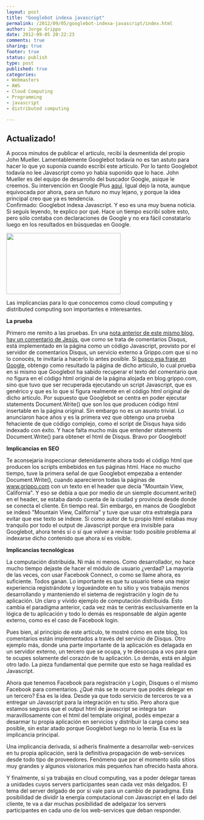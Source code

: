 ```yaml
--- 
layout: post
title: "Googlebot indexa javascript"
permalink: /2012/09/05/googlebot-indexa-javascript/index.html
author: Jorge Grippo
date: 2012-09-05 20:22:23
comments: true
sharing: true
footer: true
status: publish
type: post
published: true
categories: 
- Webmasters
- AWS
- Cloud Computing
- Programming
- javascript
- distributed computing

---
```

<!-- 415 -->
<div class="alert alert-error"><h2>Actualizado!</h2>
A pocos minutos de publicar el articulo, recibí la desmentida del propio John Mueller. Lamentablemente Googlebot todavía no es tan astuto para hacer lo que yo suponía cuando escribí este artículo. Por lo tanto Googlebot todavía no lee Javascript como yo habia suponido que lo hace. John Mueller es del equipo de desarrollo del buscador Google, asique le creemos. Su intervención en Google Plus <a href="https://plus.google.com/u/0/109831709291698272573/posts/BfdCWeK55k5" target=_blank>aquí</a>. Igual dejo la nota, aunque equivocada por ahora, para un futuro no muy lejano, y porque la idea principal creo que ya es tendencia.
</div>
Confirmado: Googlebot indexa Javascript. Y eso es una muy buena noticia. Si seguís leyendo, te explico por qué. Hace un tiempo escribí sobre esto, pero sólo contaba con declaraciones de Google y no era fácil constatarlo luego en los resultados en búsquedas en Google.<!--more-->

<a href="http://blog.grippo.com/wp-content/uploads/2012/09/google-indexa-javascript.png"><img class="aligncenter size-medium wp-image-416" title="google-indexa-javascript" src="http://blog.grippo.com/wp-content/uploads/2012/09/google-indexa-javascript-300x160.png" alt="" width="300" height="160" /></a>

Las implicancias para lo que conocemos como cloud computing y distributed computing son importantes e interesantes.

<strong>La prueba</strong>

Primero me remito a las pruebas. En una <a href="http://blog.grippo.com/2012/07/28/idea-para-detectar-robo-de-contenidos/#comment-615915611" target="_blank">nota anterior de este mismo blog, hay un comentario de Jesús</a>, que como se trata de comentarios Disqus, está implementado en la página como un código Javascript, provisto por el servidor de comentarios Disqus, un servicio externo a Grippo.com que si no lo conocés, te invitaría a hacerlo lo antes posible. Si <a href="https://www.google.com/search?q=%22y+que+hago+cuando+detecto+el+robo+de+contenido%3F%22" target="_blank">busco esa frase en Google</a>, obtengo como resultado la página de dicho artículo, lo cual prueba en si mismo que Googlebot ha sabido recuperar el texto del comentario que no figura en el código html original de la página alojada en blog.grippo.com, sino que tuvo que ser recuperada ejecutando un script Javascript, que es genérico y que es lo que sí figura realmente en el código html original de dicho artículo. Por supuesto que Googlebot se centra en poder ejecutar statements Document.Write() que son los que producen código html insertable en la página original. Sin embargo no es un asunto trivial. Lo anunciaron hace años y es la primera vez que obtengo una prueba fehaciente de que código complejo, como el script de Disqus haya sido indexado con éxito. Y hace falta mucho más que entender statements Document.Write() para obtener el html de Disqus. Bravo por Googlebot!

<strong>Implicancias en SEO</strong>

Te aconsejaria inspeccionar detenidamente ahora todo el código html que producen los scripts embebidos en tus páginas html. Hace no mucho tiempo, tuve la primera señal de que Googlebot empezaba a entender Document.Write(), cuando aparecieron todas la páginas de www.grippo.com con un texto en el header que decía "Mountain View, California". Y eso se debía a que por medio de un siemple document.write() en el header, se estaba dando cuenta de la ciudad y provincia desde donde se conecta el cliente. En tiempo real. Sin embargo, en manos de Googlebot se indexó "Mountain View, California" y tuve que usar otra estrategia para evitar que ese texto se indexe. Si como autor de tu propio html estabas muy tranquilo por todo el output de Javascript porque era invisible para Googlebot, ahora tenés sí o sí que volver a revisar todo posible problema al indexarse dicho contenido que ahora sí es visible.

<strong>Implicancias tecnológicas</strong>

La computación distribuida. Ni más ni menos. Como desarrollador, no hace mucho tiempo dejaste de hacer el módulo de usuario ¿verdad? La mayoría de las veces, con usar Facebook Connect, o como se llame ahora, es suficiente. Todos ganan. Lo importante es que tu usuario tiene una mejor experiencia registrándote y logueándote en tu sitio y vos trabajás menos desarrollando y manteniendo el sietema de registración y login de tu aplicación. Un claro y vívido ejemplo de computación distribuida. Esto cambia el paradigma anterior, cada vez más te centrás exclusivamente en la lógica de tu aplicación y todo lo demás es responsable de algún agente externo, como es el caso de Facebook login.

Pues bien, al principio de este artículo, te mostré cómo en este blog, los comentarios están implementados a través del servicio de Disqus. Otro ejemplo más, donde una parte importante de la aplicación es delagada en un servidor externo, un tercero que se ocupa, y te desocupa a vos para que te ocupes solamente del corazón de tu aplicación. Lo demás, está en algún otro lado. La pieza fundamental que permite que esto se haga realidad es Javascript.

Ahora que tenemos Facebook para registración y Login, Disques o el mismo Facebook para comentarios. ¿Qué más se te ocurre que podés delegar en un tercero? Esa es la idea. Desde ya que todo servicio de terceros te va a entregar un Javascript para la integración en tu sitio. Pero ahora que estamos seguros que el output html de javascript se integra tan maravillosamente con el html del template original, podés empezar a desarmar tu propia aplicación en servicios y distribuir la carga como sea posible, sin estar atado porque Googlebot luego no lo leería. Esa es la implicancia principal.

Una implicancia derivada, si adherís finalmente a desarrollar web-services en tu propia aplicación, será la definitiva propagación de web-services desde todo tipo de proveedores. Fenómeno que por el momento sólo sitios muy grandes y algunos visionarios más pequeños han ofrecido hasta ahora.

Y finalmente, si ya trabajás en cloud computing, vas a poder delegar tareas a unidades cuyos servers participantes sean cada vez más delgados. El tema del server delgado de por sí vale para un cambio de paradigma. Esta posibilidad de dividir la energía computacional con Javascript en el lado del cliente, te va a dar muchas posibilidad de adelgazar los servers participantes en cada uno de los web-services que deban responder.

